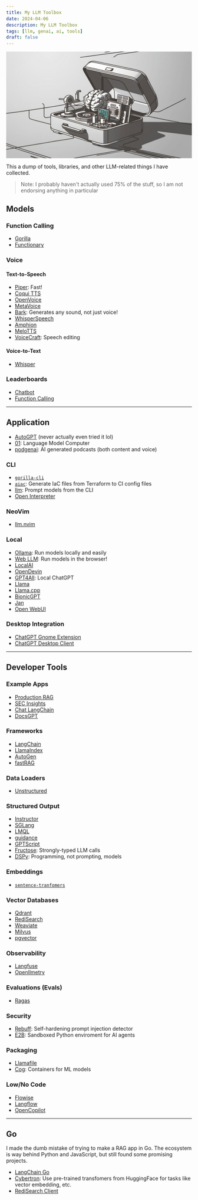 ```yaml
---
title: My LLM Toolbox
date: 2024-04-06
description: My LLM Toolbox
tags: [llm, genai, ai, tools]
draft: false
---
```


<div style="display: flex;">
  <img src="/img/llm-toolbox.jpg" style="width: 100%; object-fit: contain;" />
</div>



This a dump of tools, libraries, and other LLM-related things I have collected.

> Note: I probably haven't actually used 75% of the stuff, so I am not endorsing anything in particular

## Models

### Function Calling

  - [Gorilla](https://github.com/ShishirPatil/gorilla?tab=readme-ov-file)
  - [Functionary](https://github.com/MeetKai/functionary)

### Voice

#### Text-to-Speech

  - [Piper](https://github.com/rhasspy/piper): Fast!
  - [Coqui TTS](https://github.com/coqui-ai/TTS)
  - [OpenVoice](https://github.com/myshell-ai/OpenVoice)
  - [MetaVoice](https://github.com/metavoiceio/metavoice-src)
  - [Bark](https://github.com/suno-ai/bark): Generates any sound, not just voice!
  - [WhisperSpeech](https://github.com/collabora/WhisperSpeech)
  - [Amphion](https://github.com/open-mmlab/Amphion)
  - [MeloTTS](https://github.com/myshell-ai/MeloTTS)
  - [VoiceCraft](https://github.com/jasonppy/VoiceCraft): Speech editing

#### Voice-to-Text

  - [Whisper](https://github.com/openai/whisper)

### Leaderboards

  - [Chatbot](https://chat.lmsys.org/?arena)
  - [Function Calling](https://gorilla.cs.berkeley.edu/leaderboard)


---


## Application

  - [AutoGPT](https://github.com/Significant-Gravitas/AutoGPT) (never actually even tried it lol)
  - [01](https://github.com/OpenInterpreter/01): Language Model Computer
  - [podgenai](https://github.com/impredicative/podgenai?tab=readme-ov-file): AI generated podcasts (both content and voice)

### CLI

  - [`gorilla-cli`](https://github.com/gorilla-llm/gorilla-cli)
  - [`aiac`](https://github.com/gofireflyio/aiac): Generate IaC files from Terraform to CI config files
  - [llm](https://github.com/simonw/llm?tab=readme-ov-file): Prompt models from the CLI
  - [Open Interpreter](https://github.com/OpenInterpreter/open-interpreter)

### NeoVim

  - [llm.nvim](https://github.com/huggingface/llm.nvim)

### Local

  - [Ollama](https://github.com/ollama/ollama): Run models locally and easily
  - [Web LLM](https://github.com/mlc-ai/web-llm): Run models in the browser!
  - [LocalAI](https://github.com/mudler/LocalAI)
  - [OpenDevin](https://github.com/OpenDevin/OpenDevin)
  - [GPT4All](https://github.com/nomic-ai/gpt4all): Local ChatGPT
  - [Llama](https://github.com/meta-llama/llama)
  - [Llama.cpp](https://github.com/ggerganov/llama.cpp)
  - [BionicGPT](https://github.com/bionic-gpt/bionic-gpt)
  - [Jan](https://github.com/janhq/jan)
  - [Open WebUI](https://github.com/open-webui/open-webui)

### Desktop Integration

  - [ChatGPT Gnome Extension](https://github.com/HorrorPills/ChatGPT-Gnome-Desktop-Extension)
  - [ChatGPT Desktop Client](https://github.com/lencx/ChatGPT)


---


## Developer Tools

### Example Apps

  - [Production RAG](https://github.com/ray-project/llm-applications)
  - [SEC Insights](https://github.com/run-llama/sec-insights)
  - [Chat LangChain](https://github.com/langchain-ai/chat-langchain)
  - [DocsGPT](https://github.com/arc53/DocsGPT)

### Frameworks

  - [LangChain](https://github.com/langchain-ai/langchain/)
  - [LlamaIndex](https://github.com/run-llama/llama_index)
  - [AutoGen](https://github.com/microsoft/autogen)
  - [fastRAG](https://github.com/IntelLabs/fastRAG?tab=readme-ov-file)

### Data Loaders

  - [Unstructured](https://github.com/Unstructured-IO/unstructured)

### Structured Output

  - [Instructor](https://github.com/jxnl/instructor)
  - [SGLang](https://github.com/sgl-project/sglang)
  - [LMQL](https://github.com/eth-sri/lmql)
  - [guidance](https://github.com/guidance-ai/guidance)
  - [GPTScript](https://github.com/gptscript-ai/gptscript)
  - [Fructose](https://github.com/bananaml/fructose): Strongly-typed LLM calls
  - [DSPy](https://github.com/stanfordnlp/dspy): Programming, not prompting, models

### Embeddings

  - [`sentence-tranfomers`](https://github.com/UKPLab/sentence-transformers)

### Vector Databases

  - [Qdrant](https://github.com/qdrant/qdrant)
  - [RediSearch](https://github.com/RediSearch/RediSearch)
  - [Weaviate](https://github.com/weaviate/weaviate)
  - [Milvus](https://github.com/milvus-io/milvus)
  - [pgvector](https://github.com/pgvector/pgvector)

### Observability

  - [Langfuse](https://github.com/langfuse/langfuse)
  - [Openllmetry](https://github.com/traceloop/openllmetry)

### Evaluations (Evals)

  - [Ragas](https://github.com/explodinggradients/ragas)

### Security

  - [Rebuff](https://github.com/protectai/rebuff): Self-hardening prompt injection detector
  - [E2B](https://github.com/e2b-dev/E2B): Sandboxed Python enviroment for AI agents

### Packaging

  - [Llamafile](https://github.com/Mozilla-Ocho/llamafile)
  - [Cog](https://github.com/replicate/cog): Containers for ML models

### Low/No Code

  - [Flowise](https://github.com/FlowiseAI/Flowise)
  - [Langflow](https://github.com/logspace-ai/langflow)
  - [OpenCopilot](https://github.com/openchatai/OpenCopilot)


---


## Go

  I made the dumb mistake of trying to make a RAG app in Go. The ecosystem is way behind Python and JavaScript, but still found some promising projects.

  - [LangChain Go](https://github.com/tmc/langchaingo)
  - [Cybertron](https://github.com/nlpodyssey/cybertron): Use pre-trained transfomers from HuggingFace for tasks like vector embedding, etc.
  - [RediSearch Client](https://github.com/redis/rueidis)


